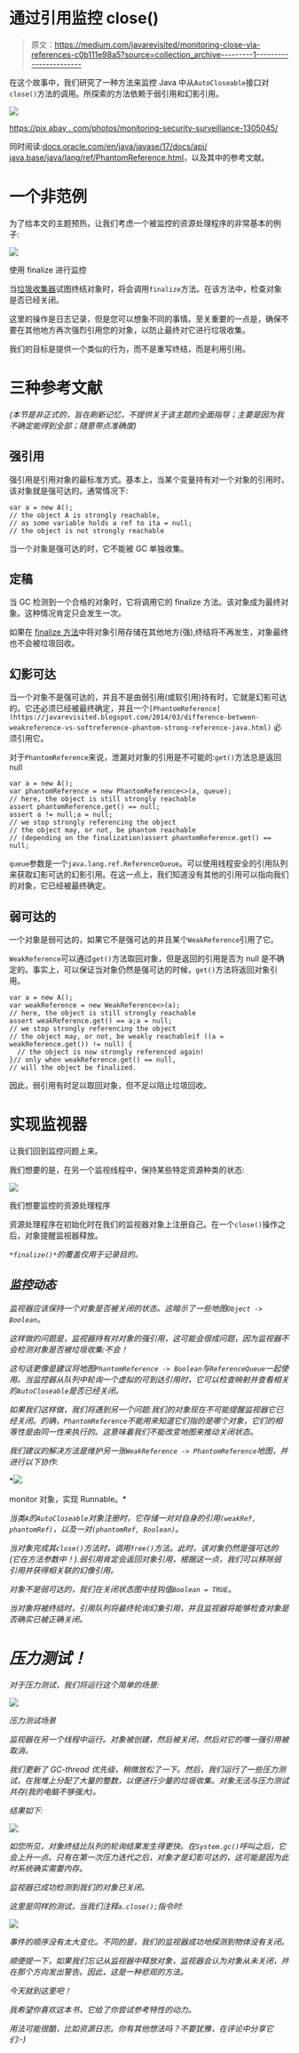 # 通过引用监控 close()

> 原文：<https://medium.com/javarevisited/monitoring-close-via-references-c0b111e98a5?source=collection_archive---------1----------------------->

在这个故事中，我们研究了一种方法来监控 Java 中从`AutoCloseable`接口对`close()`方法的调用。所探索的方法依赖于弱引用和幻影引用。

![](img/c2b599ba2a5270f3a92ddb759d65652c.png)

[https://pix abay . com/photos/monitoring-security-surveillance-1305045/](https://pixabay.com/photos/monitoring-security-surveillance-1305045/)

同时阅读:[docs.oracle.com/en/java/javase/17/docs/api/
java.base/java/lang/ref/PhantomReference.html](https://docs.oracle.com/en/java/javase/17/docs/api/java.base/java/lang/ref/PhantomReference.html)，以及其中的参考文献。

# 一个非范例

为了给本文的主题预热，让我们考虑一个被监控的资源处理程序的非常基本的例子:

[![](img/4a4f86a72d17f3ff6232306473f0b0a4.png)](https://javarevisited.blogspot.com/2014/10/right-way-to-close-inputstream-file-resource-in-java.html)

使用 finalize 进行监控

当[垃圾收集器](http://javarevisited.blogspot.sg/2017/02/use-string-deduplication-to-save-memory-from-duplicates-in-java8.html#axzz53GlhtuGG)试图终结对象时，将会调用`finalize`方法。在该方法中，检查对象是否已经关闭。

这里的操作是日志记录，但是您可以想象不同的事情。至关重要的一点是，确保不要在其他地方再次强烈引用您的对象，以防止最终对它进行垃圾收集。

我们的目标是提供一个类似的行为，而不是重写终结，而是利用引用。

# 三种参考文献

*(本节是非正式的，旨在刷新记忆，不提供关于该主题的全面指导；主要是因为我不确定能得到全部；随意带点准确度)*

## 强引用

强引用是引用对象的最标准方式。基本上，当某个变量持有对一个对象的引用时，该对象就是强可达的。通常情况下:

```
var a = new A();
// the object A is strongly reachable,
// as some variable holds a ref to ita = null;
// the object is not strongly reachable
```

当一个对象是强可达的时，它不能被 GC 单独收集。

## 定稿

当 GC 检测到一个合格的对象时，它将调用它的 finalize 方法。该对象成为最终对象。这种情况肯定只会发生一次。

如果在 [finalize 方法](https://javarevisited.blogspot.com/2012/11/difference-between-final-finally-and-finalize-java.html#axzz5WKm9BB8F)中将对象引用存储在其他地方(强),终结将不再发生，对象最终也不会被垃圾回收。

## 幻影可达

当一个对象不是强可达的，并且不是由弱引用(或软引用)持有时，它就是幻影可达的。它还必须已经被最终确定，并且一个`[PhantomReference](https://javarevisited.blogspot.com/2014/03/difference-between-weakreference-vs-softreference-phantom-strong-reference-java.html)` [](https://javarevisited.blogspot.com/2014/03/difference-between-weakreference-vs-softreference-phantom-strong-reference-java.html)必须引用它。

对于`PhantomReference`来说，泄漏对对象的引用是不可能的:`get()`方法总是返回 null

```
var a = new A();
var phantomReference = new PhantomReference<>(a, queue);
// here, the object is still strongly reachable
assert phantomReference.get() == null;
assert a != null;a = null;
// we stop strongly referencing the object
// the object may, or not, be phantom reachable
// (depending on the finalization)assert phantomReference.get() == null;
```

`queue`参数是一个`java.lang.ref.ReferenceQueue`。可以使用线程安全的引用队列来获取幻影可达的幻影引用。在这一点上，我们知道没有其他的引用可以指向我们的对象，它已经被最终确定。

## 弱可达的

一个对象是弱可达的，如果它不是强可达的并且某个`WeakReference`引用了它。

`WeakReference`可以通过`get()`方法取回对象，但是返回的引用是否为 null 是不确定的。事实上，可以保证当对象仍然是强可达的时候，`get()`方法将返回对象引用。

```
var a = new A();
var weakReference = new WeakReference<>(a);
// here, the object is still strongly reachable
assert weakReference.get() == a;a = null;
// we stop strongly referencing the object
// the object may, or not, be weakly reachableif ((a = weakReference.get()) != null) {
  // the object is now strongly referenced again!
}// only when weakReference.get() == null,
// will the object be finalized.
```

因此，弱引用有时足以取回对象，但不足以阻止垃圾回收。

# 实现监视器

让我们回到监控问题上来。

我们想要的是，在另一个监视线程中，保持某些特定资源种类的状态:

[![](img/8278fdfa2041c68f37ed481f3509bdbf.png)](https://www.java67.com/2019/08/best-books-to-learn-java-virtual-machine-in-depth.html)

我们想要监控的资源处理程序

资源处理程序在初始化时在我们的监视器对象上注册自己。在一个`close()`操作之后，对象提醒监视器释放。

*`*finalize()*`*的覆盖仅用于记录目的。**

## *监控动态*

*监视器应该保持一个对象是否被关闭的状态。这暗示了一些地图`Object -> Boolean`。*

*这样做的问题是，监视器持有对对象的强引用，这可能会很成问题，因为监视器不会检测对象是否被垃圾收集:不会！*

*这句话更像是建议将地图`PhantomReference -> Boolean`与`ReferenceQueue`一起使用。当监控器从队列中轮询一个虚拟的可到达引用时，它可以检查映射并查看相关的`AutoCloseable`是否已经关闭。*

*如果我们这样做，我们将遇到另一个问题:我们的对象现在不可能提醒监视器它已经关闭。的确，`PhantomReference`不能用来知道它们指的是哪个对象，它们的相等性是由同一性来执行的。这意味着我们不能改变地图来推动关闭状态。*

*我们建议的解决方法是维护另一张`WeakReference -> PhantomReference`地图，并进行以下协作:*

*[![](img/bc37ecd28e2ac1b79852109124c401b7.png)](https://javarevisited.blogspot.com/2011/04/garbage-collection-in-java.html)

monitor 对象，实现 Runnable。* 

*当类`A`的`AutoCloseable`对象注册时，它存储一对对自身的引用`(weakRef, phantomRef)`，以及一对`(phantomRef, Boolean)`。*

*当对象完成其`close()`方法时，调用`free()`方法。此时，该对象仍然是强可达的(它在方法参数中！).弱引用肯定会返回对象引用，根据这一点，我们可以移除弱引用并获得相关联的幻像引用。*

*对象不是弱可达的，我们在关闭状态图中挂钩值`Boolean = TRUE`。*

*当对象将被终结时，引用队列将最终轮询幻象引用，并且监视器将能够检查对象是否确实已被正确关闭。*

# *压力测试！*

*对于压力测试，我们将运行这个简单的场景:*

*![](img/d86ce407b8c34ab819acc764f15dd5ad.png)*

*压力测试场景*

*监视器在另一个线程中运行。对象被创建，然后被关闭，然后对它的唯一强引用被取消。*

*我们更新了 GC-thread 优先级，稍微放松了一下。然后，我们运行了一些压力测试，在我堆上分配了大量的整数，以便进行少量的垃圾收集。对象无法与压力测试共存(我的电脑不够强大)。*

*结果如下:*

*![](img/5836241242115f921fdbf98b3775c647.png)*

*如您所见，对象终结比队列的轮询结果发生得更快。在`System.gc()`呼叫之后，它会上升一点。只有在第一次压力迭代之后，对象才是幻影可达的，这可能是因为此时系统确实需要内存。*

*监视器已成功检测到我们的对象已关闭。*

*这里是同样的测试，当我们注释`a.close();`指令时:*

*![](img/3691510db1e75a14c7331cb908d52bd6.png)*

*事件的顺序没有太大变化。不同的是，我们的监视器成功地探测到物体没有关闭。*

*顺便提一下，如果我们忘记从监视器中释放对象，监视器会认为对象从未关闭，并在那个方向发出警告。因此，这是一种悲观的方法。*

*今天就到这里吧！*

*我希望你喜欢这本书，它给了你尝试参考特性的动力。*

*用法可能很酷，比如资源日志。你有其他想法吗？不要犹豫，在评论中分享它们:-)*